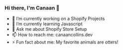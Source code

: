 ### Hi there, I'm Canaan 👋

- 🔭 I’m currently working on a Shopify Projects
- 🌱 I’m currently learning Javascript
- 💬 Ask me about Shopify Store Setup
- 📫 How to reach me: canaancollins.dev
- ⚡ Fun fact about me: My favorite animals are otters! 
